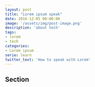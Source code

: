 ```yaml
---
layout: post
title: "Lorem ipsum speak"
date: 2016-12-05 00:00:00
image: '/assets/img/post-image.png'
description: 'about tech'
tags:
- lorem
- tech 
categories:
- Lorem ipsum
serie: learn
twitter_text: 'How to speak with Lorem'
---
```


## Section
